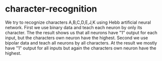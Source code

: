 # character-recognition
We try to recognize characters A,B,C,D,E,J,K using Hebb artificial neural network.
First we use binary data and teach each neuron by only its character. The the result shows us that all neurons have "1" output for each input, but the characters own neuron have the highest.
Second we use bipolar data and teach all neurons by all characters. At the result we mostly have "1" output for all inputs but again the characters own neuron have the highest.
